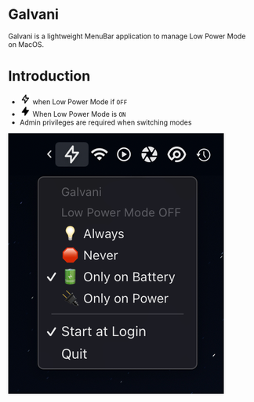# Galvani

Galvani is a lightweight MenuBar application to manage Low Power Mode on MacOS.

# Introduction

* <img alt="copy Logo" src="./docs-images/bolt.png" width="22"> when Low Power Mode if `OFF`
* <img alt="copy Logo" src="./docs-images/bolt-filled.png" width="22"> When Low Power Mode is `ON`
* Admin privileges are required when switching modes

![Galvani Screenshot](./galvani-screenshot.png)
